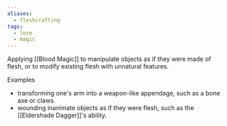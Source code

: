 ```yaml
---
aliases:
  - fleshcrafting
tags:
  - lore
  - magic
---
```

Applying [[Blood Magic]] to manipulate objects as if they were made of flesh, or to modify existing flesh with unnatural features.

Examples
- transforming one's arm into a weapon-like appendage, such as a bone axe or claws.
- wounding inanimate objects as if they were flesh, such as the [[Eldershade Dagger]]'s ability.